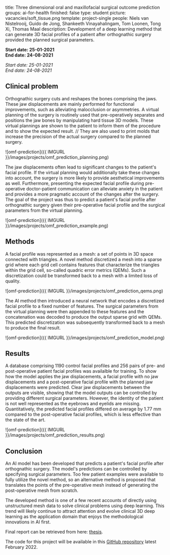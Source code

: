 title: Three dimensional oral and maxillofacial surgical outcome prediction
groups: ai-for-health
finished: false
type: student
picture: vacancies/soft_tissue.png
template: project-single
people: Niels van Nistelrooij, Guido de Jong, Shankeeth Vinayahalingam, Tom Loonen, Tong Xi, Thomas Maal
description: Development of a deep learning method that can generate 3D facial profiles of a patient after orthognathic surgery provided the planned surgical parameters.

**Start date: 25-01-2021** <br>
**End date: 24-08-2021**

*Start date: 25-01-2021* <br>
*End date: 24-08-2021*

## Clinical problem
Orthognathic surgery cuts and reshapes the bones comprising the jaws. These jaw displacements are mainly performed for functional improvements, such as alleviating malocclusion or asymmetries. A virtual planning of the surgery is routinely used that pre-operatively separates and positions the jaw bones by manipulating hard tissue 3D models. These virtual plannings are shown to the patient to inform them of the procedure and to show the expected result.
// They are also used to print molds that increase the precision of the actual surgery compared to the planned surgery.

![omf-prediction]({{ IMGURL }}/images/projects/omf_prediction_planning.png)

The jaw displacements often lead to significant changes to the patient's facial profile. If the virtual planning would additionally take these changes into account, the surgery is more likely to provide aesthetical improvements as well. Furthermore, presenting the expected facial profile during pre-operative doctor-patient communication can alleviate anxiety in the patient and provides a more pragmatic account of the changes after the surgery. The goal of the project was thus to predict a patient's facial profile after orthognathic surgery given their pre-operative facial profile and the surgical parameters from the virtual planning.

![omf-prediction]({{ IMGURL }}/images/projects/omf_prediction_example.png)

## Methods
A facial profile was represented as a mesh: a set of points in 3D space connected with triangles. A novel method discretized a mesh into a sparse grid where each grid cell contains features that characterize the triangles within the grid cell, so-called quadric error metrics (QEMs). Such a discretization could be transformed back to a mesh with a limited loss of quality.

![omf-prediction]({{ IMGURL }}/images/projects/omf_prediction_qems.png)

The AI method then introduced a neural network that encodes a discretized facial profile to a fixed number of features. The surgical parameters from the virtual planning were then appended to these features and the concatenation was decoded to produce the output sparse grid with QEMs. This predicted discretization was subsequently transformed back to a mesh to produce the final result.

![omf-prediction]({{ IMGURL }}/images/projects/omf_prediction_model.png)

## Results
A database comprising 1190 control facial profiles and 256 pairs of pre- and post-operative patient facial profiles was availalble for training. To show how the model applies the jaw displacements, a facial profile with no jaw displacements and a post-operative facial profile with the planned jaw displacements were predicted. Clear jaw displacements between the outputs are visible, showing that the model outputs can be controlled by providing different surgical parameters. However, the identity of the patient is not well represented as the eyebrows and eyelids are missing. Quantitatively, the predicted facial profiles differed on average by 1.77 mm compared to the post-operative facial profiles, which is less effective than the state of the art.

![omf-prediction]({{ IMGURL }}/images/projects/omf_prediction_results.png)

## Conclusion
An AI model has been developed that predicts a patient's facial profile after orthognathic surgery. The model's predictions can be controlled by specifying surgical parameters. Too few patient examples were available to fully utilize the novel method, so an alternative method is proposed that translates the points of the pre-operative mesh instead of generating the post-operative mesh from scratch.

The developed method is one of a few recent accounts of directly using unstructured mesh data to solve clinical problems using deep learning. This trend will likely continue to attract attention and evolve clinical 3D deep learning as the application domain that enjoys the methodological innovations in AI first.

Final report can be retrieved from here: [thesis](https://drive.google.com/file/d/1Vw_rxBvem9RVQPaJiujnsKZU67bLXLU_/view?usp=sharing).

The code for this project will be available in this [GitHub repository](https://github.com/nnistelrooij/OMPrediction) latest February 2022.
